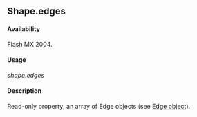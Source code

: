 ## Shape.edges

#### Availability

Flash MX 2004.

#### Usage

*shape.edges*

#### Description

Read-only property; an array of Edge objects (see [Edge object](../Edge_object/Edge_summary.md)).
